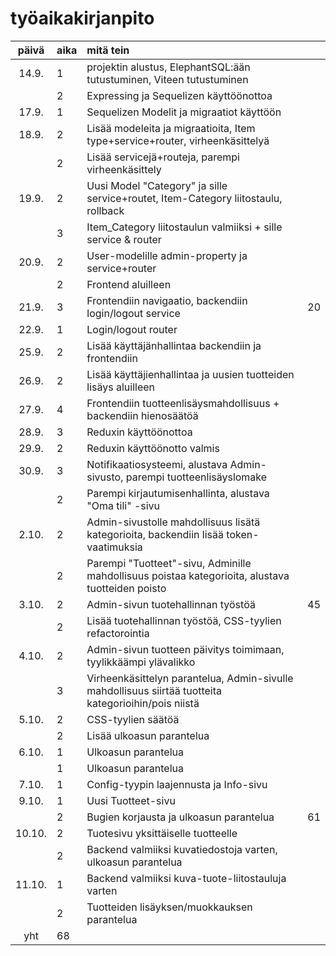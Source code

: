 # työaikakirjanpito

| päivä  | aika | mitä tein                                                                                            |     |
| :----: | :--- | :--------------------------------------------------------------------------------------------------- | :-- |
| 14.9.  | 1    | projektin alustus, ElephantSQL:ään tutustuminen, Viteen tutustuminen                                 |     |
|        | 2    | Expressing ja Sequelizen käyttöönottoa                                                               |     |
| 17.9.  | 1    | Sequelizen Modelit ja migraatiot käyttöön                                                            |     |
| 18.9.  | 2    | Lisää modeleita ja migraatioita, Item type+service+router, virheenkäsittelyä                         |     |
|        | 2    | Lisää servicejä+routeja, parempi virheenkäsittely                                                    |     |
| 19.9.  | 2    | Uusi Model "Category" ja sille service+routet, Item-Category liitostaulu, rollback                   |     |
|        | 3    | Item_Category liitostaulun valmiiksi + sille service & router                                        |     |
| 20.9.  | 2    | User-modelille admin-property ja service+router                                                      |     |
|        | 2    | Frontend aluilleen                                                                                   |     |
| 21.9.  | 3    | Frontendiin navigaatio, backendiin login/logout service                                              | 20  |
| 22.9.  | 1    | Login/logout router                                                                                  |     |
| 25.9.  | 2    | Lisää käyttäjänhallintaa backendiin ja frontendiin                                                   |     |
| 26.9.  | 2    | Lisää käyttäjienhallintaa ja uusien tuotteiden lisäys aluilleen                                      |     |
| 27.9.  | 4    | Frontendiin tuotteenlisäysmahdollisuus + backendiin hienosäätöä                                      |     |
| 28.9.  | 3    | Reduxin käyttöönottoa                                                                                |     |
| 29.9.  | 2    | Reduxin käyttöönotto valmis                                                                          |     |
| 30.9.  | 3    | Notifikaatiosysteemi, alustava Admin-sivusto, parempi tuotteenlisäyslomake                           |     |
|        | 2    | Parempi kirjautumisenhallinta, alustava "Oma tili" -sivu                                             |     |
| 2.10.  | 2    | Admin-sivustolle mahdollisuus lisätä kategorioita, backendiin lisää token-vaatimuksia                |     |
|        | 2    | Parempi "Tuotteet"-sivu, Adminille mahdollisuus poistaa kategorioita, alustava tuotteiden poisto     |     |
| 3.10.  | 2    | Admin-sivun tuotehallinnan työstöä                                                                   | 45  |
|        | 2    | Lisää tuotehallinnan työstöä, CSS-tyylien refactorointia                                             |     |
| 4.10.  | 2    | Admin-sivun tuotteen päivitys toimimaan, tyylikkäämpi ylävalikko                                     |     |
|        | 3    | Virheenkäsittelyn parantelua, Admin-sivulle mahdollisuus siirtää tuotteita kategorioihin/pois niistä |     |
| 5.10.  | 2    | CSS-tyylien säätöä                                                                                   |     |
|        | 2    | Lisää ulkoasun parantelua                                                                            |     |
| 6.10.  | 1    | Ulkoasun parantelua                                                                                  |     |
|        | 1    | Ulkoasun parantelua                                                                                  |     |
| 7.10.  | 1    | Config-tyypin laajennusta ja Info-sivu                                                               |     |
| 9.10.  | 1    | Uusi Tuotteet-sivu                                                                                   |     |
|        | 2    | Bugien korjausta ja ulkoasun parantelua                                                              | 61  |
| 10.10. | 2    | Tuotesivu yksittäiselle tuotteelle                                                                   |     |
|        | 2    | Backend valmiiksi kuvatiedostoja varten, ulkoasun parantelua                                         |     |
| 11.10. | 1    | Backend valmiiksi kuva-tuote-liitostauluja varten                                                    |     |
|        | 2    | Tuotteiden lisäyksen/muokkauksen parantelua                                                          |     |
|  yht   | 68   |                                                                                                      |     |
